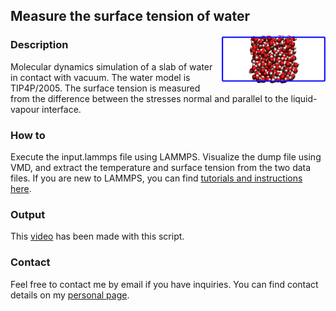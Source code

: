 ## Measure the surface tension of water

<img src="water-light.png" width="33%" align="right"/></a>

### Description

Molecular dynamics simulation of a slab of water in contact with vacuum. The water model is TIP4P/2005. The surface tension is measured from the difference between the stresses normal and parallel to the liquid-vapour interface. 

### How to

Execute the input.lammps file using LAMMPS. Visualize the dump file using VMD, and extract the temperature and surface tension from the two data files. If you are new to LAMMPS, you can find [tutorials and instructions here](https://lammpstutorials.github.io/).

### Output

This [video](https://www.youtube.com/watch?v=l_APjA5_wZc) has been made with this script.

### Contact

Feel free to contact me by email if you have inquiries. You can find contact details on my [personal page](https://simongravelle.github.io/).
